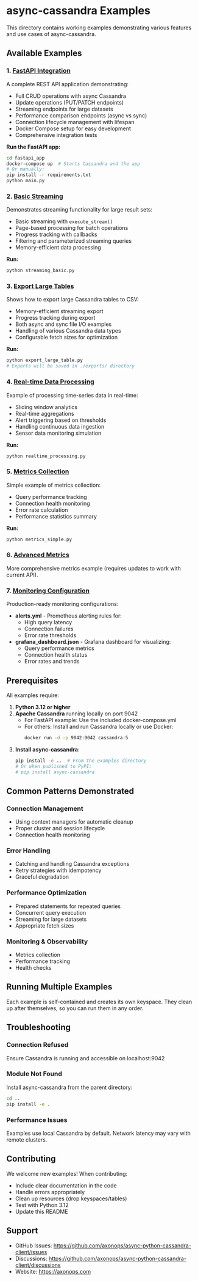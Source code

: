 # async-cassandra Examples

This directory contains working examples demonstrating various features and use cases of async-cassandra.

## Available Examples

### 1. [FastAPI Integration](fastapi_app/)

A complete REST API application demonstrating:
- Full CRUD operations with async Cassandra
- Update operations (PUT/PATCH endpoints)
- Streaming endpoints for large datasets
- Performance comparison endpoints (async vs sync)
- Connection lifecycle management with lifespan
- Docker Compose setup for easy development
- Comprehensive integration tests

**Run the FastAPI app:**
```bash
cd fastapi_app
docker-compose up  # Starts Cassandra and the app
# Or manually:
pip install -r requirements.txt
python main.py
```

### 2. [Basic Streaming](streaming_basic.py)

Demonstrates streaming functionality for large result sets:
- Basic streaming with `execute_stream()`
- Page-based processing for batch operations
- Progress tracking with callbacks
- Filtering and parameterized streaming queries
- Memory-efficient data processing

**Run:**
```bash
python streaming_basic.py
```

### 3. [Export Large Tables](export_large_table.py)

Shows how to export large Cassandra tables to CSV:
- Memory-efficient streaming export
- Progress tracking during export
- Both async and sync file I/O examples
- Handling of various Cassandra data types
- Configurable fetch sizes for optimization

**Run:**
```bash
python export_large_table.py
# Exports will be saved in ./exports/ directory
```

### 4. [Real-time Data Processing](realtime_processing.py)

Example of processing time-series data in real-time:
- Sliding window analytics
- Real-time aggregations
- Alert triggering based on thresholds
- Handling continuous data ingestion
- Sensor data monitoring simulation

**Run:**
```bash
python realtime_processing.py
```

### 5. [Metrics Collection](metrics_simple.py)

Simple example of metrics collection:
- Query performance tracking
- Connection health monitoring
- Error rate calculation
- Performance statistics summary

**Run:**
```bash
python metrics_simple.py
```

### 6. [Advanced Metrics](metrics_example.py)

More comprehensive metrics example (requires updates to work with current API).

### 7. [Monitoring Configuration](monitoring/)

Production-ready monitoring configurations:
- **alerts.yml** - Prometheus alerting rules for:
  - High query latency
  - Connection failures
  - Error rate thresholds
- **grafana_dashboard.json** - Grafana dashboard for visualizing:
  - Query performance metrics
  - Connection health status
  - Error rates and trends

## Prerequisites

All examples require:

1. **Python 3.12 or higher**
2. **Apache Cassandra** running locally on port 9042
   - For FastAPI example: Use the included docker-compose.yml
   - For others: Install and run Cassandra locally or use Docker:
     ```bash
     docker run -d -p 9042:9042 cassandra:5
     ```
3. **Install async-cassandra**:
   ```bash
   pip install -e ..  # From the examples directory
   # Or when published to PyPI:
   # pip install async-cassandra
   ```

## Common Patterns Demonstrated

### Connection Management
- Using context managers for automatic cleanup
- Proper cluster and session lifecycle
- Connection health monitoring

### Error Handling
- Catching and handling Cassandra exceptions
- Retry strategies with idempotency
- Graceful degradation

### Performance Optimization
- Prepared statements for repeated queries
- Concurrent query execution
- Streaming for large datasets
- Appropriate fetch sizes

### Monitoring & Observability
- Metrics collection
- Performance tracking
- Health checks

## Running Multiple Examples

Each example is self-contained and creates its own keyspace. They clean up after themselves, so you can run them in any order.

## Troubleshooting

### Connection Refused
Ensure Cassandra is running and accessible on localhost:9042

### Module Not Found
Install async-cassandra from the parent directory:
```bash
cd ..
pip install -e .
```

### Performance Issues
Examples use local Cassandra by default. Network latency may vary with remote clusters.

## Contributing

We welcome new examples! When contributing:
- Include clear documentation in the code
- Handle errors appropriately
- Clean up resources (drop keyspaces/tables)
- Test with Python 3.12
- Update this README

## Support

- GitHub Issues: https://github.com/axonops/async-python-cassandra-client/issues
- Discussions: https://github.com/axonops/async-python-cassandra-client/discussions
- Website: https://axonops.com
